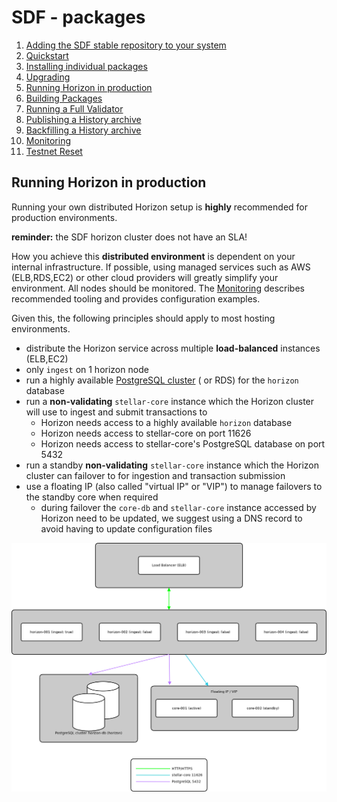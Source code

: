 # SDF - packages
  
1.  [Adding the SDF stable repository to your system](adding-the-sdf-stable-repository-to-your-system.md)
2.  [Quickstart](quickstart.md)
3.  [Installing individual packages](installing-individual-packages.md)
4.  [Upgrading](upgrading.md)
5.  [Running Horizon in production](running-horizon-in-production.md)
6.  [Building Packages](building-packages.md)
7.  [Running a Full Validator](running-a-full-validator.md)
8.  [Publishing a History archive](publishing-a-history-archive.md)
9.  [Backfilling a History archive](backfilling-a-history-archive.md)
10. [Monitoring](monitoring.md)
11. [Testnet Reset](testnet-reset.md)

## Running Horizon in production

Running your own distributed Horizon setup is **highly** recommended for production environments.

**reminder:** the SDF horizon cluster does not have an SLA!

How you achieve this **distributed environment** is dependent on your internal infrastructure. If possible, using managed services such as AWS (ELB,RDS,EC2) or other cloud providers will greatly simplify your environment. All nodes should be monitored. The [Monitoring](monitoring.md) describes recommended tooling and provides configuration examples.

Given this, the following principles should apply to most hosting environments.

* distribute the Horizon service across multiple **load-balanced** instances (ELB,EC2)
* only `ingest` on 1 horizon node
* run a highly available [PostgreSQL cluster](https://www.postgresql.org/docs/9.5/static/high-availability.html) ( or RDS) for the `horizon` database
* run a **non-validating** `stellar-core` instance which the Horizon cluster will use to ingest and submit transactions to
  * Horizon needs access to a highly available `horizon` database
  * Horizon needs access to stellar-core on port 11626
  * Horizon needs access to stellar-core's PostgreSQL database on port 5432
* run a standby **non-validating** `stellar-core` instance which the Horizon cluster can failover to for ingestion and transaction submission
* use a floating IP (also called "virtual IP" or "VIP") to manage failovers to the standby core when required
  * during failover the `core-db` and `stellar-core` instance accessed by Horizon need to be updated, we suggest using a DNS record to avoid having to update configuration files

![Generic Distributed Horizon Cluster](../images/generic-distributed-horizon-active-standby-core.png)
